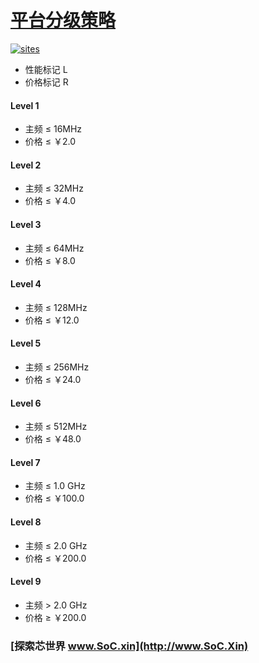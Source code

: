 ﻿# [平台分级策略](https://github.com/SoCXin/Level)

[![sites](http://182.61.61.133/link/resources/SoC.png)](http://www.SoC.Xin)

* 性能标记 L
* 价格标记 R

#### Level 1

* 主频 ≤ 16MHz
* 价格 ≤ ￥2.0

#### Level 2

* 主频 ≤ 32MHz
* 价格 ≤ ￥4.0

#### Level 3

* 主频 ≤ 64MHz
* 价格 ≤ ￥8.0

#### Level 4

* 主频 ≤ 128MHz
* 价格 ≤ ￥12.0

#### Level 5

* 主频 ≤ 256MHz
* 价格 ≤ ￥24.0

#### Level 6

* 主频 ≤ 512MHz
* 价格 ≤ ￥48.0

#### Level 7

* 主频 ≤ 1.0 GHz
* 价格 ≤ ￥100.0

#### Level 8

* 主频 ≤ 2.0 GHz
* 价格 ≤ ￥200.0

#### Level 9

* 主频 > 2.0 GHz
* 价格 ≥ ￥200.0


###  [探索芯世界 www.SoC.xin](http://www.SoC.Xin)
